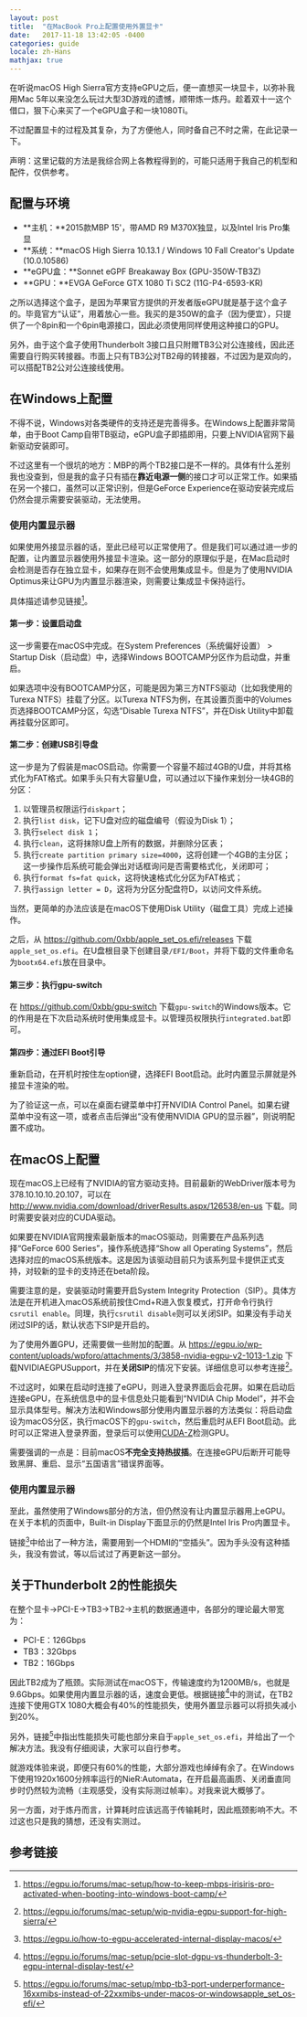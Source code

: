 ```yaml
---
layout: post
title:  "在MacBook Pro上配置使用外置显卡"
date:   2017-11-18 13:42:05 -0400
categories: guide
locale: zh-Hans
mathjax: true
---
```


在听说macOS High Sierra官方支持eGPU之后，便一直想买一块显卡，以弥补我用Mac 5年以来没怎么玩过大型3D游戏的遗憾，顺带炼一炼丹。趁着双十一这个借口，狠下心来买了一个eGPU盒子和一块1080Ti。

不过配置显卡的过程及其复杂，为了方便他人，同时备自己不时之需，在此记录一下。

声明：这里记载的方法是我综合网上各教程得到的，可能只适用于我自己的机型和配件，仅供参考。

<!--more-->

## 配置与环境

- **主机：**2015款MBP 15'，带AMD R9 M370X独显，以及Intel Iris Pro集显
- **系统：**macOS High Sierra 10.13.1 / Windows 10 Fall Creator's Update (10.0.10586)
- **eGPU盒：**Sonnet eGPF Breakaway Box (GPU-350W-TB3Z)
- **GPU：**EVGA GeForce GTX 1080 Ti SC2 (11G-P4-6593-KR)

之所以选择这个盒子，是因为苹果官方提供的开发者版eGPU就是基于这个盒子的。毕竟官方“认证”，用着放心一些。我买的是350W的盒子（因为便宜），只提供了一个8pin和一个6pin电源接口，因此必须使用同样使用这种接口的GPU。

另外，由于这个盒子使用Thunderbolt 3接口且只附赠TB3公对公连接线，因此还需要自行购买转接器。市面上只有TB3公对TB2母的转接器，不过因为是双向的，可以搭配TB2公对公连接线使用。

## 在Windows上配置

不得不说，Windows对各类硬件的支持还是完善得多。在Windows上配置非常简单，由于Boot Camp自带TB驱动，eGPU盒子即插即用，只要上NVIDIA官网下最新驱动安装即可。

不过这里有一个很坑的地方：MBP的两个TB2接口是不一样的。具体有什么差别我也没查到，但是我的盒子只有插在**靠近电源一侧**的接口才可以正常工作。如果插在另一个接口，虽然可以正常识别，但是GeForce Experience在驱动安装完成后仍然会提示需要安装驱动，无法使用。

### 使用内置显示器

如果使用外接显示器的话，至此已经可以正常使用了。但是我们可以通过进一步的配置，让内置显示器使用外接显卡渲染。这一部分的原理似乎是，在Mac启动时会检测是否存在独立显卡，如果存在则不会使用集成显卡。但是为了使用NVIDIA Optimus来让GPU为内置显示器渲染，则需要让集成显卡保持运行。

具体描述请参见链接[^1]。

#### 第一步：设置启动盘

这一步需要在macOS中完成。在System Preferences（系统偏好设置） > Startup Disk（启动盘）中，选择Windows BOOTCAMP分区作为启动盘，并重启。

如果选项中没有BOOTCAMP分区，可能是因为第三方NTFS驱动（比如我使用的Turexa NTFS）挂载了分区。以Turexa NTFS为例，在其设置页面中的Volumes页选择BOOTCAMP分区，勾选“Disable Turexa NTFS”，并在Disk Utility中卸载再挂载分区即可。

#### 第二步：创建USB引导盘

这一步是为了假装是macOS启动。你需要一个容量不超过4GB的U盘，并将其格式化为FAT格式。如果手头只有大容量U盘，可以通过以下操作来划分一块4GB的分区：

1. 以管理员权限运行`diskpart`；
2. 执行`list disk`，记下U盘对应的磁盘编号（假设为Disk 1）；
3. 执行`select disk 1`；
4. 执行`clean`，这将抹除U盘上所有的数据，并删除分区表；
5. 执行`create partition primary size=4000`，这将创建一个4GB的主分区；这一步操作后系统可能会弹出对话框询问是否需要格式化，关闭即可；
6. 执行`format fs=fat quick`，这将快速格式化分区为FAT格式；
7. 执行`assign letter = D`，这将为分区分配盘符D，以访问文件系统。

当然，更简单的办法应该是在macOS下使用Disk Utility（磁盘工具）完成上述操作。

之后，从 <https://github.com/0xbb/apple_set_os.efi/releases> 下载`apple_set_os.efi`。在U盘根目录下创建目录`/EFI/Boot`，并将下载的文件重命名为`bootx64.efi`放在目录中。

#### 第三步：执行gpu-switch

在 <https://github.com/0xbb/gpu-switch> 下载`gpu-switch`的Windows版本。它的作用是在下次启动系统时使用集成显卡。以管理员权限执行`integrated.bat`即可。

#### 第四步：通过EFI Boot引导

重新启动，在开机时按住左option键，选择EFI Boot启动。此时内置显示屏就是外接显卡渲染的啦。

为了验证这一点，可以在桌面右键菜单中打开NVIDIA Control Panel。如果右键菜单中没有这一项，或者点击后弹出“没有使用NVIDIA GPU的显示器”，则说明配置不成功。

## 在macOS上配置

现在macOS上已经有了NVIDIA的官方驱动支持。目前最新的WebDriver版本号为378.10.10.10.20.107，可以在 <http://www.nvidia.com/download/driverResults.aspx/126538/en-us> 下载。同时需要安装对应的CUDA驱动。

如果要在NVIDIA官网搜索最新版本的macOS驱动，则需要在产品系列选择“GeForce 600 Series”，操作系统选择“Show all Operating Systems”，然后选择对应的macOS系统版本。这是因为该驱动目前只为该系列显卡提供正式支持，对较新的显卡的支持还在beta阶段。

需要注意的是，安装驱动时需要开启System Integrity Protection（SIP）。具体方法是在开机进入macOS系统前按住Cmd+R进入恢复模式，打开命令行执行`csrutil enable`。同理，执行`csrutil disable`则可以关闭SIP。如果没有手动关闭过SIP的话，默认状态下SIP是开启的。

为了使用外置GPU，还需要做一些附加的配置。从 <https://egpu.io/wp-content/uploads/wpforo/attachments/3/3858-nvidia-egpu-v2-1013-1.zip> 下载NVIDIAEGPUSupport，并在**关闭SIP**的情况下安装。详细信息可以参考连接[^3]。

不过这时，如果在启动时连接了eGPU，则进入登录界面后会花屏。如果在启动后连接eGPU，在系统信息中的显卡信息处只能看到“NVIDIA Chip Model”，并不会显示具体型号。解决方法和Windows部分使用内置显示器的方法类似：将启动盘设为macOS分区，执行macOS下的`gpu-switch`，然后重启时从EFI Boot启动。此时可以正常进入登录界面，登录后可以使用[CUDA-Z](http://cuda-z.sourceforge.net/)检测GPU。

需要强调的一点是：目前macOS**不完全支持热拔插**。在连接eGPU后断开可能导致黑屏、重启、显示“五国语言”错误界面等。

### 使用内置显示器

至此，虽然使用了Windows部分的方法，但仍然没有让内置显示器用上eGPU。在关于本机的页面中，Built-in Display下面显示的仍然是Intel Iris Pro内置显卡。

链接[^2]中给出了一种方法，需要用到一个HDMI的“空插头”。因为手头没有这种插头，我没有尝试，等以后试过了再更新这一部分。

## 关于Thunderbolt 2的性能损失

在整个显卡→PCI-E→TB3→TB2→主机的数据通道中，各部分的理论最大带宽为：

- PCI-E：126Gbps
- TB3：32Gbps
- TB2：16Gbps

因此TB2成为了瓶颈。实际测试在macOS下，传输速度约为1200MB/s，也就是9.6Gbps。如果使用内置显示器的话，速度会更低。根据链接[^4]中的测试，在TB2连接下使用GTX 1080大概会有40%的性能损失，使用外置显示器可以将损失减小到20%。

另外，链接[^5]中指出性能损失可能也部分来自于`apple_set_os.efi`，并给出了一个解决方法。我没有仔细阅读，大家可以自行参考。

就游戏体验来说，即便只有60%的性能，大部分游戏也绰绰有余了。在Windows下使用1920x1600分辨率运行的NieR:Automata，在开启最高画质、关闭垂直同步时仍然较为流畅（主观感受，没有实际测过帧率）。对我来说大概够了。

另一方面，对于炼丹而言，计算耗时应该远高于传输耗时，因此瓶颈影响不大。不过这也只是我的猜想，还没有实测过。

## 参考链接

[^1]: <https://egpu.io/forums/mac-setup/how-to-keep-mbps-irisiris-pro-activated-when-booting-into-windows-boot-camp/>
[^2]: <https://egpu.io/how-to-egpu-accelerated-internal-display-macos/>
[^3]: <https://egpu.io/forums/mac-setup/wip-nvidia-egpu-support-for-high-sierra/>
[^4]: <https://egpu.io/forums/mac-setup/pcie-slot-dgpu-vs-thunderbolt-3-egpu-internal-display-test/>
[^5]: <https://egpu.io/forums/mac-setup/mbp-tb3-port-underperformance-16xxmibs-instead-of-22xxmibs-under-macos-or-windowsapple_set_os-efi/>
